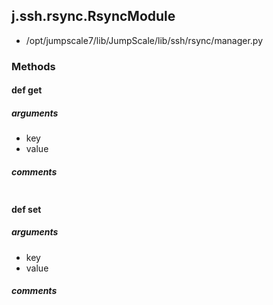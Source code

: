 ## j.ssh.rsync.RsyncModule

- /opt/jumpscale7/lib/JumpScale/lib/ssh/rsync/manager.py

### Methods

#### def get 
##### arguments

- key
- value

##### comments

```

```

#### def set 
##### arguments

- key
- value

##### comments

```

```

